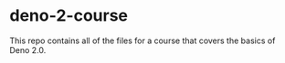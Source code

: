 # deno-2-course
This repo contains all of the files for a course that covers the basics of Deno 2.0.
